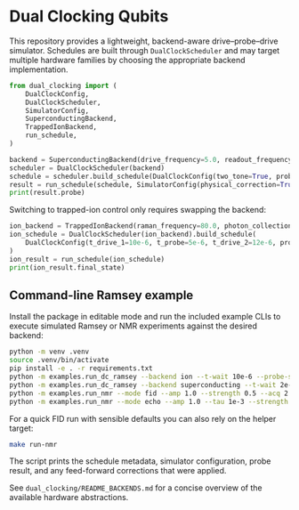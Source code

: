 # Dual Clocking Qubits

This repository provides a lightweight, backend-aware drive–probe–drive
simulator.  Schedules are built through `DualClockScheduler` and may target
multiple hardware families by choosing the appropriate backend implementation.

```python
from dual_clocking import (
    DualClockConfig,
    DualClockScheduler,
    SimulatorConfig,
    SuperconductingBackend,
    TrappedIonBackend,
    run_schedule,
)

backend = SuperconductingBackend(drive_frequency=5.0, readout_frequency=6.5)
scheduler = DualClockScheduler(backend)
schedule = scheduler.build_schedule(DualClockConfig(two_tone=True, probe_threshold=-0.05))
result = run_schedule(schedule, SimulatorConfig(physical_correction=True))
print(result.probe)
```

Switching to trapped-ion control only requires swapping the backend:

```python
ion_backend = TrappedIonBackend(raman_frequency=80.0, photon_collection_efficiency=0.35)
ion_schedule = DualClockScheduler(ion_backend).build_schedule(
    DualClockConfig(t_drive_1=10e-6, t_probe=5e-6, t_drive_2=12e-6, probe_threshold=0.05)
)
ion_result = run_schedule(ion_schedule)
print(ion_result.final_state)
```

## Command-line Ramsey example

Install the package in editable mode and run the included example CLIs to execute
simulated Ramsey or NMR experiments against the desired backend:

```bash
python -m venv .venv
source .venv/bin/activate
pip install -e . -r requirements.txt
python -m examples.run_dc_ramsey --backend ion --t-wait 10e-6 --probe-strength 0.2
python -m examples.run_dc_ramsey --backend superconducting --t-wait 2e-7 --probe-strength 0.2
python -m examples.run_nmr --mode fid --amp 1.0 --strength 0.5 --acq 2.56e-3
python -m examples.run_nmr --mode echo --amp 1.0 --tau 1e-3 --strength 0.5 --acq 2.56e-3
```

For a quick FID run with sensible defaults you can also rely on the helper
target:

```bash
make run-nmr
```

The script prints the schedule metadata, simulator configuration, probe result,
and any feed-forward corrections that were applied.

See `dual_clocking/README_BACKENDS.md` for a concise overview of the available
hardware abstractions.
